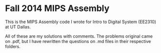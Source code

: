 # Fall 2014 MIPS Assembly

This is the MIPS Assembly code I wrote for Intro to Digital System (EE2310) at UT Dallas.

All of these are my solutions with comments. The problems original came on .pdf, but I have rewritten the questions on .md files in their respective folders.
